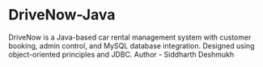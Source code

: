 # DriveNow-Java
DriveNow is a Java-based car rental management system with customer booking, admin control, and MySQL database integration. Designed using object-oriented principles and JDBC.
 Author - Siddharth Deshmukh

